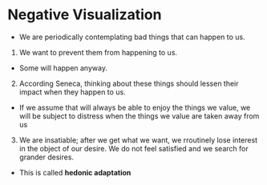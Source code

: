 # Negative Visualization

- We are periodically contemplating bad things that can happen to us.

1. We want to prevent them from happening to us.
  - Some will happen anyway.
2. According Seneca, thinking about these things should lessen their impact when they happen to us.
  - If we assume that will always be able to enjoy the things we value, we will be subject to distress when the things we value are taken away from us
3. We are insatiable; after we get what we want, we rroutinely lose interest in the object of our desire. We do not feel satisfied and we search for grander desires.
  - This is called **hedonic adaptation**

